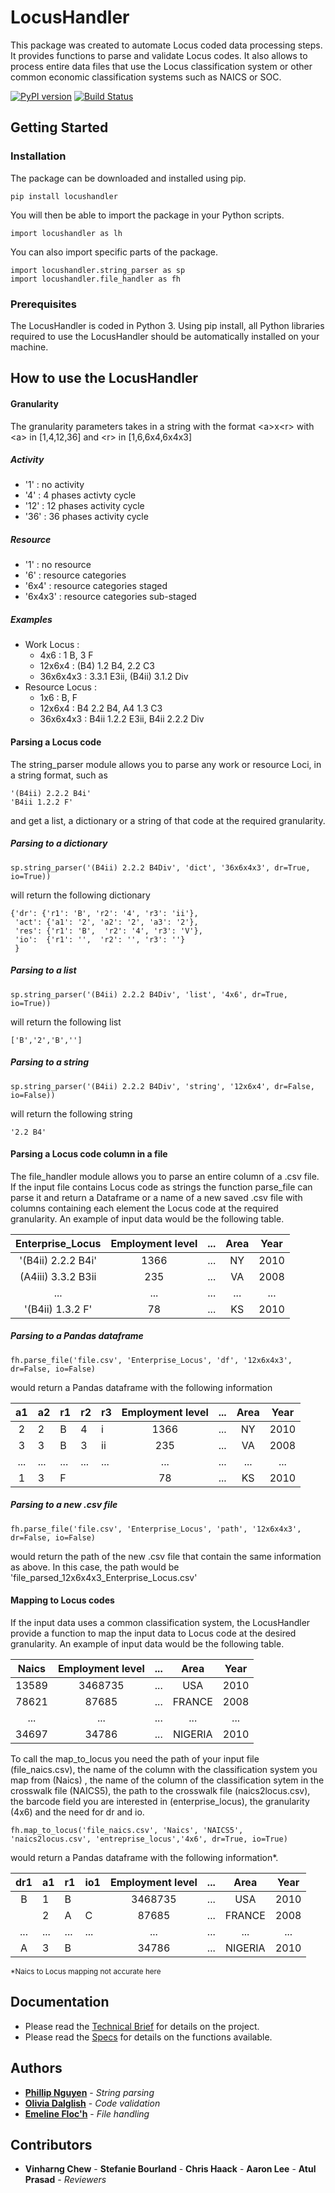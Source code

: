 # LocusHandler

This package was created to automate Locus coded data processing steps. It provides functions to parse and validate 
Locus codes. It also allows to process entire data files that use the Locus classification system or other common economic 
classification systems such as NAICS or SOC. 


[![PyPI version](https://badge.fury.io/py/locushandler.svg)](https://badge.fury.io/py/locushandler)
[![Build Status](https://semaphoreci.com/api/v1/projects/f153f328-ef80-4f95-b85a-408e1a8d13ba/2377361/badge.svg)](https://semaphoreci.com/locusanalytics/locushandler)

## Getting Started

### Installation

The package can be downloaded and installed using pip.

```
pip install locushandler 
```
You will then be able to import the package in your Python scripts. 

```
import locushandler as lh 
```
You can also import specific parts of the package. 
```
import locushandler.string_parser as sp
import locushandler.file_handler as fh 
```


### Prerequisites

The LocusHandler is coded in Python 3.
Using pip install, all Python libraries required to use the LocusHandler should be automatically installed on your machine. 

## How to use the LocusHandler

#### Granularity 

The granularity parameters takes in a string with the format \<a>x\<r> with \<a> 
in \[1,4,12,36\] and \<r> in \[1,6,6x4,6x4x3\] 

##### Activity

* '1' : no activity 
* '4' : 4 phases activty cycle 
* '12' : 12 phases activity cycle
* '36' : 36 phases activity cycle


##### Resource 

* '1' : no resource
* '6' : resource categories 
* '6x4' : resource categories staged 
* '6x4x3' : resource categories sub-staged  

##### Examples 

* Work Locus :
 	- 4x6 : 1 B, 3 F
 	- 12x6x4 : (B4) 1.2 B4, 2.2 C3
 	- 36x6x4x3 : 3.3.1 E3ii, (B4ii) 3.1.2 Div   
* Resource Locus :
	- 1x6 : B, F
 	- 12x6x4 : B4 2.2 B4, A4 1.3 C3
 	- 36x6x4x3 : B4ii 1.2.2 E3ii, B4ii 2.2.2 Div   

#### Parsing a Locus code 

The string_parser module allows you to parse any work or resource Loci, in a string format, such as 
```
'(B4ii) 2.2.2 B4i'
'B4ii 1.2.2 F'
```
and get a list, a dictionary or a string of that code at the required granularity. 

##### Parsing to a dictionary

```
sp.string_parser('(B4ii) 2.2.2 B4Div', 'dict', '36x6x4x3', dr=True, io=True))
```
will return the following dictionary 
```
{'dr': {'r1': 'B', 'r2': '4', 'r3': 'ii'},
 'act': {'a1': '2', 'a2': '2', 'a3': '2'},
 'res': {'r1': 'B',  'r2': '4', 'r3': 'V'},
 'io':  {'r1': '',  'r2': '', 'r3': ''}
 }
```
##### Parsing to a list

```
sp.string_parser('(B4ii) 2.2.2 B4Div', 'list', '4x6', dr=True, io=True))
```
will return the following list 
```
['B','2','B','']
```
##### Parsing to a string

```
sp.string_parser('(B4ii) 2.2.2 B4Div', 'string', '12x6x4', dr=False, io=False))
```
will return the following string 
```
'2.2 B4'
```

#### Parsing a Locus code column in a file 

The file_handler module allows you to parse an entire column of a .csv file. If the input file contains Locus code as strings
the function parse_file can parse it and return a Dataframe or a name of a new saved .csv file with columns containing 
each element the Locus code at the required granularity. 
An example of input data would be the following table.


|  Enterprise_Locus  | Employment level | ... | Area | Year |
|:------------------:|:----------------:|:---:|:----:|:----:|
| '(B4ii) 2.2.2 B4i' |       1366       | ... |  NY  | 2010 |
| (A4iii) 3.3.2 B3ii |        235       | ... |  VA  | 2008 |
|         ...        |        ...       | ... |  ... |  ... |
|  '(B4ii) 1.3.2 F'  |        78        | ... |  KS  | 2010 |

##### Parsing to a Pandas dataframe

```
fh.parse_file('file.csv', 'Enterprise_Locus', 'df', '12x6x4x3', dr=False, io=False)
```
would return a Pandas dataframe with the following information 

| a1  | a2  | r1  | r2  | r3  | Employment level | ... | Area | Year |
|:---:|-----|-----|-----|-----|:----------------:|:---:|:----:|:----:|
|  2  |  2  |  B  |  4  | i   |       1366       | ... |  NY  | 2010 |
|  3  |  3  |  B  |  3  | ii  |        235       | ... |  VA  | 2008 |
| ... | ... | ... | ... | ... |        ...       | ... |  ... |  ... |
|  1  |  3  |  F  |     |     |        78        | ... |  KS  | 2010 |

##### Parsing to a new .csv file

```
fh.parse_file('file.csv', 'Enterprise_Locus', 'path', '12x6x4x3', dr=False, io=False)
```
would return the path of the new .csv file that contain the same information as above. In this case, the path would be
 'file_parsed_12x6x4x3_Enterprise_Locus.csv'
 
 
#### Mapping to Locus codes

If the input data uses a common classification system, the LocusHandler provide a function to map the input data 
to Locus code at the desired granularity. 
An example of input data would be the following table. 

|  Naics  | Employment level | ... |   Area  | Year |
|:------:|:----------------:|:---:|:-------:|:----:|
|  13589 |      3468735     | ... |   USA   | 2010 |
|  78621 |       87685      | ... |  FRANCE | 2008 |
|   ...  |        ...       | ... |   ...   |  ... |
|  34697 |       34786      | ... | NIGERIA | 2010 |

To call the map_to_locus you need the path of your input file (file_naics.csv), the name of the column with the classification system you map from (Naics)
, the name of the column of the classification sytem in the crosswalk file (NAICS5), the path to the crosswalk file (naics2locus.csv),
the barcode field you are interested in (enterprise_locus), the granularity (4x6) and the need for dr and io.   

```
fh.map_to_locus('file_naics.csv', 'Naics', 'NAICS5', 'naics2locus.csv', 'entreprise_locus','4x6', dr=True, io=True)
```
would return a Pandas dataframe with the following information*. 


| dr1 | a1  | r1  | io1 | Employment level | ... |   Area  | Year |
|:---:|-----|-----|-----|:----------------:|:---:|:-------:|:----:|
|  B  | 1   | B   |     |      3468735     | ... |   USA   | 2010 |
|     | 2   | A   | C   |       87685      | ... |  FRANCE | 2008 |
| ... | ... | ... | ... |        ...       | ... |   ...   |  ... |
|  A  | 3   | B   |     |       34786      | ... | NIGERIA | 2010 |

 <sub>*Naics to Locus mapping not accurate here</sub>


## Documentation 

* Please read the [Technical Brief](https://docs.google.com/document/d/1g6RVpLE9jD7m-sXWsKmVoSy5to0a9FnqfS2JWlOnsTk/edit) for details on the project.
* Please read the [Specs](https://docs.google.com/document/d/15FfZJx9haLjSG1PLc4e9lLvEul713Eela-s5Uq7Wp1A/edit?usp=sharing) for details on the functions available.

## Authors

* **[Phillip Nguyen](mailto:pnguyen@locus.co)** - *String parsing* 
* **[Olivia Dalglish](mailto:odalglish@locus.co)** - *Code validation* 
* **[Emeline Floc'h](mailto:efloch@locus.co)** - *File handling* 

## Contributors 
* **Vinharng Chew** - **Stefanie Bourland** - **Chris Haack** - **Aaron Lee** - **Atul Prasad** - *Reviewers*













